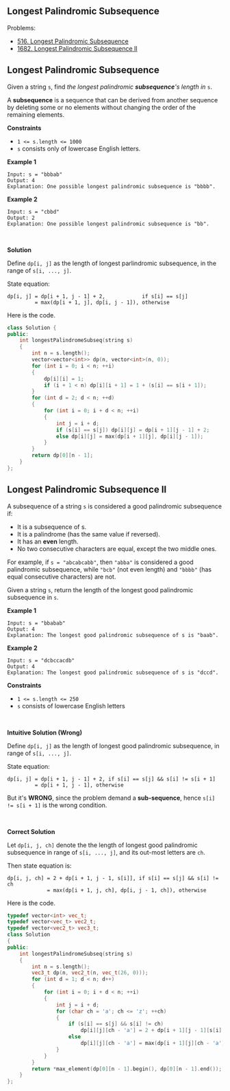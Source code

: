 

## Longest Palindromic Subsequence

Problems:

- [516. Longest Palindromic Subsequence](https://leetcode-cn.com/problems/longest-palindromic-subsequence/)
- [1682. Longest Palindromic Subsequence II](https://leetcode-cn.com/problems/longest-palindromic-subsequence-ii/)





## Longest Palindromic Subsequence

Given a string `s`, find *the longest palindromic **subsequence**'s length in* `s`.

A **subsequence** is a sequence that can be derived from another sequence by deleting some or no elements without changing the order of the remaining elements.

**Constraints**

- `1 <= s.length <= 1000`
- `s` consists only of lowercase English letters.

**Example 1**

```
Input: s = "bbbab"
Output: 4
Explanation: One possible longest palindromic subsequence is "bbbb".
```

**Example 2**

```
Input: s = "cbbd"
Output: 2
Explanation: One possible longest palindromic subsequence is "bb".
```

 <br/>

**Solution**

Define `dp[i, j]` as the length of longest parlindromic subsequence, in the range of `s[i, ..., j]`.

State equation:

```text
dp[i, j] = dp[i + 1, j - 1] + 2,            if s[i] == s[j]
         = max(dp[i + 1, j], dp[i, j - 1]), otherwise
```

Here is the code.

```cpp
class Solution {
public:
    int longestPalindromeSubseq(string s) 
    {
        int n = s.length();
        vector<vector<int>> dp(n, vector<int>(n, 0));
        for (int i = 0; i < n; ++i)
        {
            dp[i][i] = 1;
            if (i + 1 < n) dp[i][i + 1] = 1 + (s[i] == s[i + 1]);
        }
        for (int d = 2; d < n; ++d)
        {
            for (int i = 0; i + d < n; ++i)
            {
                int j = i + d;
                if (s[i] == s[j]) dp[i][j] = dp[i + 1][j - 1] + 2;
                else dp[i][j] = max(dp[i + 1][j], dp[i][j - 1]);
            }
        }
        return dp[0][n - 1];
    }
};
```



## Longest Palindromic Subsequence II

A subsequence of a string `s` is considered a good palindromic subsequence if:

- It is a subsequence of s.
- It is a palindrome (has the same value if reversed).
- It has an **even** length.
- No two consecutive characters are equal, except the two middle ones.

For example, if `s = "abcabcabb"`, then `"abba"` is considered a good palindromic subsequence, while `"bcb"` (not even length) and `"bbbb"` (has equal consecutive characters) are not.

Given a string `s`, return the length of the longest good palindromic subsequence in `s`. 

**Example 1**

```
Input: s = "bbabab"
Output: 4
Explanation: The longest good palindromic subsequence of s is "baab".
```

**Example 2**

```
Input: s = "dcbccacdb"
Output: 4
Explanation: The longest good palindromic subsequence of s is "dccd".
```

**Constraints**

- `1 <= s.length <= 250`
- `s` consists of lowercase English letters

<br/>

**Intuitive Solution (Wrong)**

Define `dp[i, j]` as the length of longest good palindromic subsequence, in range of `s[i, ..., j]`.

State equation:

```text
dp[i, j] = dp[i + 1, j - 1] + 2, if s[i] == s[j] && s[i] != s[i + 1]
         = dp[i + 1, j - 1], otherwise
```

But it's **WRONG**, since the problem demand a **sub-sequence**, hence `s[i] != s[i + 1]` is the wrong condition.

<br/>

**Correct Solution**

Let `dp[i, j, ch]` denote the the length of longest good palindromic subsequence in range of `s[i, ..., j]`, and its out-most letters are `ch`.

Then state equation is:

```text
dp[i, j, ch] = 2 + dp[i + 1, j - 1, s[i]], if s[i] == s[j] && s[i] != ch
             = max(dp[i + 1, j, ch], dp[i, j - 1, ch]), otherwise
```

Here is the code.

```cpp
typedef vector<int> vec_t;
typedef vector<vec_t> vec2_t;
typedef vector<vec2_t> vec3_t;
class Solution 
{
public:
    int longestPalindromeSubseq(string s) 
    {
        int n = s.length();
        vec3_t dp(n, vec2_t(n, vec_t(26, 0)));
        for (int d = 1; d < n; d++)
        {
            for (int i = 0; i + d < n; ++i)
            {
                int j = i + d;
                for (char ch = 'a'; ch <= 'z'; ++ch)
                {
                    if (s[i] == s[j] && s[i] != ch)
                        dp[i][j][ch - 'a'] = 2 + dp[i + 1][j - 1][s[i] - 'a'];
                    else
                        dp[i][j][ch - 'a'] = max(dp[i + 1][j][ch - 'a'], dp[i][j - 1][ch - 'a']);
                }
            }
        }
        return *max_element(dp[0][n - 1].begin(), dp[0][n - 1].end());
    }
};
```

